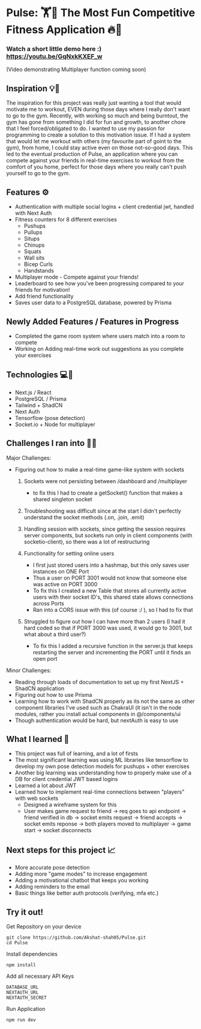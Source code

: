 # Pulse: 🏋️🌟 The Most Fun Competitive Fitness Application 🔥💪

### Watch a short little demo here :) https://youtu.be/GqNxkKXEF_w
(Video demonstrating Multiplayer function coming soon)

## Inspiration 💡💭
The inspiration for this project was really just wanting a tool that would motivate me to workout, EVEN during those days where I really don't want to go to the gym. Recently, with working so much and being burntout, the gym has gone from something I did for fun and growth, to another chore that I feel forced/obligated to do. I wanted to use my passion for programming to create a solution to this motivation issue. If I had a system that would let me workout with others (my favourite part of goint to the gym), from home, I could stay active even on those not-so-good days. This led to the eventual production of Pulse, an application where you can compete against your friends in real-time exercises to workout from the comfort of you home, perfect for those days where you really can't push yourself to go to the gym.

## Features ⚙️
- Authentication with multiple social logins + client credential jwt, handled with Next Auth
- Fitness counters for 8 different exercises
  - Pushups
  - Pullups
  - Situps
  - Chinups
  - Squats
  - Wall sits
  - Bicep Curls
  - Handstands
- Multiplayer mode - Compete against your friends!
- Leaderboard to see how you've been progressing compared to your friends for motivation!
- Add friend functionality 
- Saves user data to a PostgreSQL database, powered by Prisma

## Newly Added Features / Features in Progress
- Completed the game room system where users match into a room to compete
- Working on Adding real-time work out suggestions as you complete your exercises

## Technologies 💻🔐
- Next.js / React
- PostgreSQL / Prisma
- Tailwind + ShadCN
- Next Auth
- Tensorflow (pose detection)
- Socket.io + Node for multiplayer

## Challenges I ran into 💪🤔

Major Challenges: 
- Figuring out how to make a real-time game-like system with sockets
  1. Sockets were not persisting between /dashboard and /multiplayer
     - to fix this I had to create a getSocket() function that makes a shared singleton socket

  2. Troubleshooting was difficult since at the start I didn't perfectly understand the socket methods (.on, .join, .emit)
     
  3. Handling session with sockets, since getting the session requires server components, but sockets run only in client components (with socketio-client), so there was a lot of restructuring
     
  4. Functionality for setting online users
       - I first just stored users into a hashmap, but this only saves user instances on ONE Port
       - Thus a user on PORT 3001 would not know that someone else was active on PORT 3000
       - To fix this I created a new Table that stores all currently active users with their socket ID's, this shared state allows connections across Ports
       - Ran into a CORS issue with this (of course :/ ), so I had to fix that
         
  5. Struggled to figure out how I can have more than 2 users (I had it hard coded so that if PORT 3000 was used, it would go to 3001, but what about a third user?)
       - To fix this I added a recursive function in the server.js that keeps restarting the server and incrementing the PORT until it finds an open port

Minor Challenges:
- Reading through loads of documentation to set up my first NextJS + ShadCN application
- Figuring out how to use Prisma 
- Learning how to work with ShadCN properly as its not the same as other component libraries I've used such as ChakraUI (it isn't in the node modules, rather you install actual components in @/components/ui
- Though authentication would be hard, but nextAuth is  easy to use
  
## What I learned 🧠
- This project was full of learning, and a lot of firsts
- The most significant learning was using ML libraries like tensorflow to develop my own pose detection models for pushups + other exercises
- Another big learning was understanding how to properly make use of a DB for client credential JWT based logins
- Learned a lot about JWT
- Learned how to implement real-time connections between "players" with web sockets
  - Designed a wireframe system for this
  - User makes game request to friend -> req goes to api endpoint -> friend verified in db -> socket emits request -> friend accepts -> socket emits reponse -> both players moved to multiplayer -> game start -> socket disconnects

## Next steps for this project 📈
- More accurate pose detection
- Adding more "game modes" to increase engagement
- Adding a motivational chatbot that keeps you working
- Adding reminders to the email
- Basic things like better auth protocols (verifying, mfa etc.)

## Try it out!
Get Repository on your device
```
git clone https://github.com/Akshat-shah05/Pulse.git
cd Pulse
```

Install dependencies
```
npm install
```

Add all necessary API Keys
```
DATABASE_URL
NEXTAUTH_URL
NEXTAUTH_SECRET
```

Run Application
```
npm run dev
```
